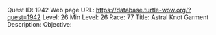 Quest ID: 1942
Web page URL: https://database.turtle-wow.org/?quest=1942
Level: 26
Min Level: 26
Race: 77
Title: Astral Knot Garment
Description: 
Objective: 
